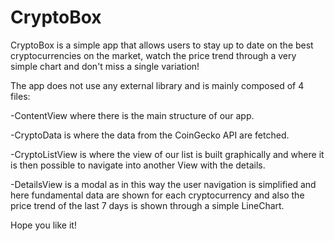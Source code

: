 # CryptoBox

CryptoBox is a simple app that allows users to stay up to date on the best cryptocurrencies on the market, watch the price trend through a very simple chart and don't miss a single variation!

The app does not use any external library and is mainly composed of 4 files:

-ContentView where there is the main structure of our app.

-CryptoData is where the data from the CoinGecko API are fetched.

-CryptoListView is where the view of our list is built graphically and where it is then possible to navigate into another View with the details.

-DetailsView is a modal as in this way the user navigation is simplified and here fundamental data are shown for each cryptocurrency and also the price trend of the last 7 days is shown through a simple LineChart.

Hope you like it!



